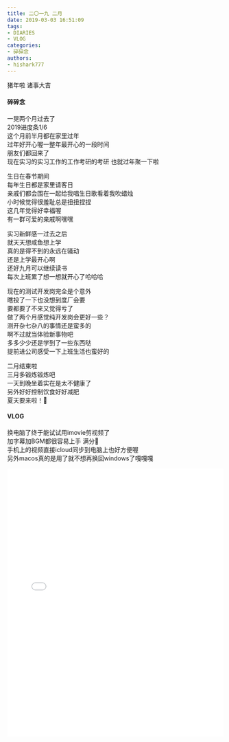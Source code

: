 ```yaml
---
title: 二〇一九 二月
date: 2019-03-03 16:51:09
tags: 
- DIARIES
- VLOG
categories: 
- 碎碎念
authors:
- hishark777
---
```


猪年啦
诸事大吉
<!--more-->
#### 碎碎念

一晃两个月过去了<br>2019进度条1/6<br>这个月前半月都在家里过年<br>过年好开心喔一整年最开心的一段时间<br>朋友们都回来了<br>现在实习的实习工作的工作考研的考研 也就过年聚一下啦<br>

生日在春节期间<br>每年生日都是家里请客日<br>亲戚们都会围在一起给我唱生日歌看着我吹蜡烛<br>小时候觉得很羞耻总是扭扭捏捏<br>这几年觉得好幸福喔<br>有一群可爱的亲戚啊嘿嘿

实习新鲜感一过去之后<br>就天天想咸鱼想上学<br>真的是得不到的永远在骚动<br>还是上学最开心啊<br>还好九月可以继续读书<br>每次上班累了想一想就开心了哈哈哈

现在的测试开发岗完全是个意外<br>瞎投了一下也没想到度厂会要<br>要都要了不来又觉得亏了<br>做了两个月感觉纯开发岗会更好一些？<br>测开杂七杂八的事情还是蛮多的<br>啊不过就当体验新事物吧<br>多多少少还是学到了一些东西哒<br>提前进公司感受一下上班生活也蛮好的

二月结束啦<br>三月多锻炼锻炼吧<br>一天到晚坐着实在是太不健康了<br>另外好好控制饮食好好减肥<br>夏天要来啦！🍃
<!--more-->
#### VLOG

换电脑了终于能试试用imovie剪视频了<br>加字幕加BGM都很容易上手 满分💯<br>手机上的视频直接icloud同步到电脑上也好方便喔<br>另外macos真的是用了就不想再换回windows了嘎嘎嘎

<iframe src="//player.bilibili.com/player.html?aid=45259655&cid=79227504&page=1" scrolling="no" border="0" frameborder="no" framespacing="0" allowfullscreen="true" width="100%" height="625"> </iframe>